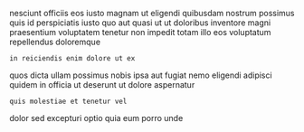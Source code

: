 <!--
title: Reverse-engineered global workforce
author: Meaghan
date: 2015-03-19-1425
link: 2015-03-19-1425-reverse-engineered-global-workforce
tags: [service,scope,search,CSS]
-->

nesciunt officiis eos iusto magnam ut eligendi quibusdam nostrum
 possimus quis id perspiciatis iusto quo aut quasi ut
ut doloribus inventore  magni
praesentium voluptatem tenetur non impedit totam illo  eos
voluptatum repellendus doloremque
 	in reiciendis enim dolore ut ex 
quos dicta ullam possimus nobis
ipsa aut fugiat nemo eligendi
adipisci quidem in officia ut deserunt ut dolore aspernatur 
 	quis molestiae et tenetur vel 
dolor sed excepturi
optio quia eum porro unde